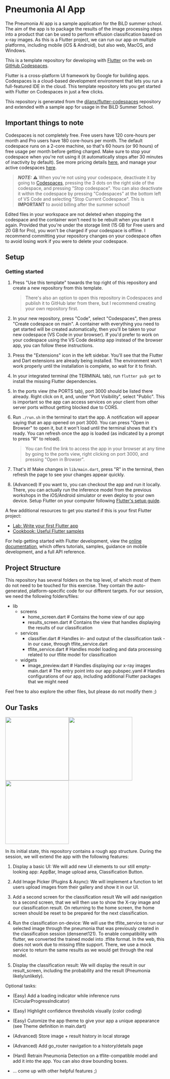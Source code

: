 # Pneumonia AI App

The Pneumonia AI app is a sample application for the BiLD summer school. The aim of the app is to package the results of the image processing steps into a product that can be used to perform effusion classification based on x-ray images. As this is a Flutter project, we can run our app on multiple platforms, including mobile (iOS & Android), but also web, MacOS, and Windows.

This is a template repository for developing with [Flutter](https://flutter.dev/) on the web on [GitHub Codespaces](https://github.com/features/codespaces).

Flutter is a cross-platform UI framework by Google for building apps. Codespaces is a cloud-based development environment that lets you run a full-featured IDE in the cloud. This template repository lets you get started with Flutter on Codespaces in just a few clicks.

This repository is generated from the [dilanx/flutter-codespaces](https://github.com/dilanx/flutter-codespaces) repository and extended with a sample app for usage in the BiLD Summer School.

## Important things to note

Codespaces is not completely free. Free users have 120 core-hours per month and Pro users have 180 core-hours per month. The default codespace runs on a 2-core machine, so that's 60 hours (or 90 hours) of free usage per month before getting charged. Make sure to stop your codespace when you're not using it (it automatically stops after 30 minutes of inactivity by default). See more pricing details [here](https://docs.github.com/en/billing/managing-billing-for-github-codespaces/about-billing-for-github-codespaces), and manage your active codespaces [here](https://github.com/codespaces).

> **_NOTE:_** ⚠️ When you're not using your codespace, deactivate it by going to [Codespaces](https://github.com/codespaces), pressing the 3 dots on the right side of the codespace, and pressing "Stop codespace". You can also deactivate it within the codespace by pressing "Codespaces" at the bottom left of VS Code and selecting "Stop Current Codespace". This is **IMPORTANT** to avoid billing after the summer school!

Edited files in your workspace are not deleted when stopping the codespace and the container won't need to be rebuilt when you start it again. Provided that you're under the storage limit (15 GB for Free users and 20 GB for Pro), you won't be charged if your codespace is offline. I recommend committing your repository changes on your codespace often to avoid losing work if you were to delete your codespace.

## Setup

### Getting started

1. Press "Use this template" towards the top right of this repository and create a new repository from this template.

    > There's also an option to open this repository in Codespaces and publish it to GitHub later from there, but I recommend creating your own repository first.

2. In your new repository, press "Code", select "Codespaces", then press "Create codespace on main". A container with everything you need to get started will be created automatically, then you'll be taken to your new codespace (VS Code in your browser). If you'd prefer to work on your codespace using the VS Code desktop app instead of the browser app, you can follow these instructions.

3. Press the "Extensions" icon in the left sidebar. You'll see that the Flutter and Dart extensions are already being installed. The environment won't work properly until the installation is complete, so wait for it to finish.

4. In your integrated terminal (the TERMINAL tab), run `flutter pub get` to install the missing Flutter dependencies.

5. In the ports view (the PORTS tab), port 3000 should be listed there already. Right click on it, and, under "Port Visibility", select "Public". This is important so the app can access services on your client from other server ports without getting blocked due to CORS.

6. Run `./run.sh` in the terminal to start the app. A notification will appear saying that an app opened on port 3000. You can press "Open in Browser" to open it, but it won't load until the terminal shows that it's ready. You can refresh once the app is loaded (as indicated by a prompt to press "R" to reload).

    > You can find the link to access the app in your browser at any time by going to the ports view, right clicking on port 3000, and pressing "Open in Browser".

7. That's it! Make changes in `lib/main.dart`, press "R" in the terminal, then refresh the page to see your changes appear quickly.

8. (Advanced) If you want to, you can checkout the app and run it locally. There, you can actually run the inference model from the previous workshops in the iOS/Android simulator or even deploy to your own device. Setup Flutter on your computer following [Flutter's setup guide](https://docs.flutter.dev/get-started/install). 

A few additional resources to get you started if this is your first Flutter project:

- [Lab: Write your first Flutter app](https://docs.flutter.dev/get-started/codelab)
- [Cookbook: Useful Flutter samples](https://docs.flutter.dev/cookbook)

For help getting started with Flutter development, view the
[online documentation](https://docs.flutter.dev/), which offers tutorials,
samples, guidance on mobile development, and a full API reference.

## Project Structure

This repository has several folders on the top level, of which most of them do not need to be touched for this exercise. They contain the auto-generated, platform-specific code for our different targets. For our session, we need the following folders/files:

- lib
    - screens
        - home_screen.dart # Contains the home view of our app
        - results_screen.dart # Contains the view that handles displaying the results of our classification
    - services
        - classifier.dart # Handles in- and output of the classification task - in our case, through tflite_service.dart
        - tflite_service.dart # Handles model loading and data processing related to our tflite model for classification
    - widgets
        - image_preview.dart # Handles displaying our x-ray images
    main.dart # The entry point into our app
pubspec.yaml # Handles configurations of our app, including additional Flutter packages that we might need

Feel free to also explore the other files, but please do not modify them ;)

## Our Tasks 

<img src="assets/images/screenshot_home.png" width="200"><img src="assets/images/screenshot_home_selected.png" width="200"><img src="assets/images/screenshot_result.png" width="200">

In its initial state, this repository contains a rough app structure. During the session, we will extend the app with the following features:

1. Display a basic UI:
We will add new UI elements to our still empty-looking app: AppBar, Image upload area, Classification Button.

2. Add Image Picker (Plugins & Async):
We will implement a function to let users upload images from their gallery and show it in our UI.

3. Add a second screen for the classification result
We will add navigation to a second screen, that we will then use to show the X-ray image and our classification result. On returning to the home screen, the home screen should be reset to be prepared for the next classification.

4. Run the classification on-device:
We will use the tflite_service to run our selected image through the pneumonia that was previously created in the classification session (densenet121). To enable compatibility with flutter, we converted the trained model into .tflite format. In the web, this does not work due to missing tflite support. There, we use a mock service to return the same results as we would get through the real model. 

5. Display the classification result:
We will display the result in our result_screen, including the probability and the result (Pneumonia likely/unlikely).

Optional tasks:
- (Easy) Add a loading indicator while inference runs (CircularProgressIndicator)
- (Easy) Highlight confidence thresholds visually (color coding)
- (Easy) Cutomize the app theme to give your app a unique appearance (see Theme definition in main.dart)
- (Advanced) Store image + result history in local storage
- (Advanced) Add go_router navigation to a history/details page
- (Hard) Retrain Pneumonia Detection on a tflite-compatible model and add it into the app. You can also draw bounding boxes.

- ... come up with other helpful features ;) 
